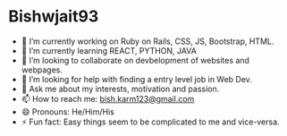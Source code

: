 # Bishwjait93
- 🔭 I’m currently working on Ruby on Rails, CSS, JS, Bootstrap, HTML.
- 🌱 I’m currently learning REACT, PYTHON, JAVA
- 👯 I’m looking to collaborate on devbelopment of websites and webpages.
- 🤔 I’m looking for help with finding a entry level job in Web Dev.
- 💬 Ask me about my interests, motivation and passion.
- 📫 How to reach me: bish.karm123@gmail.com
- 😄 Pronouns: He/Him/His
- ⚡ Fun fact: Easy things seem to be complicated to me and vice-versa.
